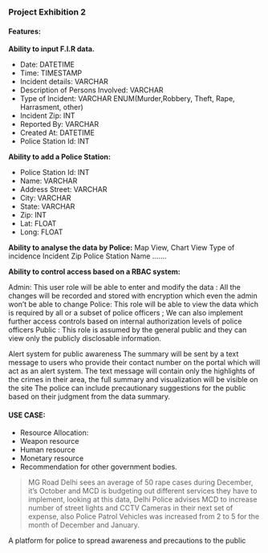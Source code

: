 ### Project Exhibition 2

#### Features:

 __Ability to input F.I.R data.__
 - Date: DATETIME
 - Time: TIMESTAMP
 - Incident details: VARCHAR
 - Description of Persons Involved: VARCHAR
 - Type of Incident: VARCHAR ENUM(Murder,Robbery, Theft, Rape, Harrasment, other)
 - Incident Zip: INT
 - Reported By: VARCHAR
 - Created At: DATETIME
 - Police Station Id: INT

__Ability to add a Police Station:__
 - Police Station Id: INT
 - Name: VARCHAR
 - Address Street: VARCHAR
 - City: VARCHAR
 - State: VARCHAR
 - Zip: INT
 - Lat: FLOAT
 - Long: FLOAT

__Ability to analyse the data by Police:__
Map View, Chart View
Type of incidence
Incident Zip
Police Station Name
…….

__Ability to control access based on a RBAC system:__

Admin: This user role will be able to enter and modify the data : All the changes will be recorded and stored with encryption which even the admin won’t be able to change
Police: This role will be able to view the data which is required by all or a subset of police officers ; We can also implement further access controls based on internal authorization levels of police officers
Public : This role is assumed by the general public and they can view only the publicly disclosable information.

Alert system for public awareness
The summary will be sent by a text message to users who provide their contact number on the portal which will act as an alert system.
The text message will contain only the highlights of the crimes in their area, the full summary and visualization will be visible on the site
The police can include precautionary suggestions for the public based on their judgment from the data summary.


#### USE CASE:

- Resource Allocation:
 - Weapon resource
 - Human resource
 - Monetary resource
 - Recommendation for other government bodies.
> MG Road Delhi sees an average of 50 rape cases during December, it’s October and MCD is budgeting out different services they have to implement, looking at this data, Delhi Police advises MCD to increase number of street lights and CCTV Cameras in their next set of expense, also Police Patrol Vehicles was increased from 2 to 5 for the month of December and January.

A platform for police to spread awareness and precautions to the public 
